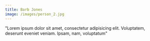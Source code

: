 ```yaml
---
title: Barb Jones
image: /images/person_2.jpg
---
```


"Lorem ipsum dolor sit amet, consectetur adipisicing elit. Voluptatem, deserunt eveniet veniam. Ipsam, nam, voluptatum"